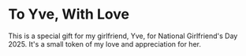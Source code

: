 # To Yve, With Love

This is a special gift for my girlfriend, Yve, for National Girlfriend's Day 2025. It's a small token of my love and appreciation for her.

